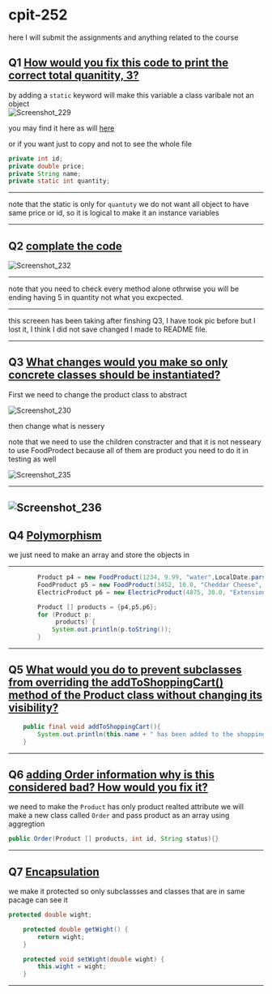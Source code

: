 # cpit-252
here I will submit the assignments and anything related to the course 


## Q1 [How would you fix this code to print the correct total quanitity, 3?](https://cpit252.gitlab.io/labs/lab-1/#1-instance-and-class-variables)

by adding a `static` keyword will make this variable a class varibale not an object  
![Screenshot_229](https://user-images.githubusercontent.com/120954979/227757480-2f2dc413-127a-4863-bd27-cfcde84f4bab.png)


you may find it here as will [here](cpit-252-assignment-1/src/main/java/Q1/Product.java)

or if you want just to copy and not to see the whole file


```java
private int id;
private double price;
private String name;
private static int quantity;
```
---
note that the static is only for `quantuty` we do not want all object to have same price or id, so it is logical to make it an instance variables


---
## Q2 [complate the code](https://cpit252.gitlab.io/labs/lab-1/#2-testing)


![Screenshot_232](https://user-images.githubusercontent.com/120954979/227857241-22688dc4-6321-45c5-9fc3-e2ab0a568023.png)

---
note that you need to check every method alone othrwise you will be ending having 5 in quantity not what you excpected.

---
this screeen has been taking after finshing Q3, I have took pic before but I lost it, I think I did not save changed I made to README file.


---




## Q3 [What changes would you make  so only concrete classes should be instantiated?](https://cpit252.gitlab.io/labs/lab-1/#3-inhertiance)


First we need to change the product class to abstract

![Screenshot_230](https://user-images.githubusercontent.com/120954979/227859021-9333a222-8a4b-4261-8f4f-d6c9a7c5fc8f.png)



then change what is nessery 


note that we need to use the children constracter and that it is not nesseary to use FoodProdect because all of them are product you need to do it in testing as well

![Screenshot_235](https://user-images.githubusercontent.com/120954979/227859833-841ec080-7c45-481a-80dd-751ee08b8cfc.png)

---
![Screenshot_236](https://user-images.githubusercontent.com/120954979/227860643-6ea4e192-5955-4e62-a8cb-681939458242.png)
---


## Q4 [Polymorphism](https://cpit252.gitlab.io/labs/lab-1/#4-polymorphism-many-forms)


we just need to make an array and store the objects in


---

```java
        Product p4 = new FoodProduct(1234, 9.99, "water",LocalDate.parse("2027-07-07"));
        FoodProduct p5 = new FoodProduct(3452, 10.0, "Cheddar Cheese", LocalDate.parse("2022-06-07"));
        ElectricProduct p6 = new ElectricProduct(4875, 30.0, "Extension cord", "220v");

        Product [] products = {p4,p5,p6};
        for (Product p:
             products) {
            System.out.println(p.toString());
        }
```

---


## Q5 [What would you do to prevent subclasses from overriding the addToShoppingCart() method of the Product class without changing its visibility?](https://cpit252.gitlab.io/labs/lab-1/#5-controlling-changes)



```java 
    public final void addToShoppingCart(){
        System.out.println(this.name + " has been added to the shopping cart.");
    }

```
---

## Q6 [adding Order information why is this considered bad? How would you fix it? ](https://cpit252.gitlab.io/labs/lab-1/#6-abstraction)


we need to make the `Product` has only product realted attribute we will make a new class called `Order` and pass product as an array using aggregtion 


```java
public Order(Product [] products, int id, String status){}

```
---



## Q7 [Encapsulation](https://cpit252.gitlab.io/labs/lab-1/#7-encapsulation)


we make it protected so only subclassses and classes that are in same pacage can see it

```java 
protected double wight;

    protected double getWight() {
        return wight;
    }

    protected void setWight(double wight) {
        this.wight = wight;
    }
```

---
